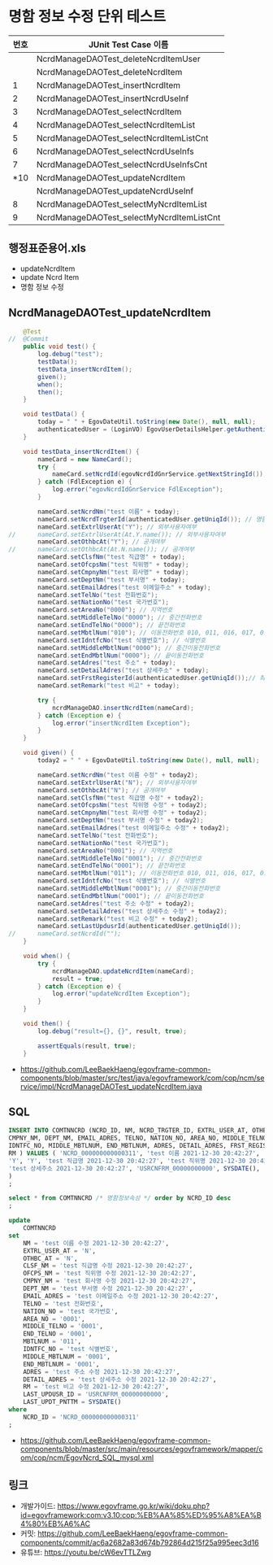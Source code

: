 # 명함 정보 수정 단위 테스트

|번호|JUnit Test Case 이름|
|-|-|
||NcrdManageDAOTest_deleteNcrdItemUser|
||NcrdManageDAOTest_deleteNcrdItem|
|1|NcrdManageDAOTest_insertNcrdItem|
|2|NcrdManageDAOTest_insertNcrdUseInf|
|3|NcrdManageDAOTest_selectNcrdItem|
|4|NcrdManageDAOTest_selectNcrdItemList|
|5|NcrdManageDAOTest_selectNcrdItemListCnt|
|6|NcrdManageDAOTest_selectNcrdUseInfs|
|7|NcrdManageDAOTest_selectNcrdUseInfsCnt|
|*10|NcrdManageDAOTest_updateNcrdItem|
||NcrdManageDAOTest_updateNcrdUseInf|
|8|NcrdManageDAOTest_selectMyNcrdItemList|
|9|NcrdManageDAOTest_selectMyNcrdItemListCnt|


## 행정표준용어.xls

- updateNcrdItem
- update Ncrd Item
- 명함 정보 수정

## NcrdManageDAOTest_updateNcrdItem

```java
	@Test
//	@Commit
	public void test() {
		log.debug("test");
		testData();
		testData_insertNcrdItem();
		given();
		when();
		then();
	}

	void testData() {
		today = " " + EgovDateUtil.toString(new Date(), null, null);
		authenticatedUser = (LoginVO) EgovUserDetailsHelper.getAuthenticatedUser();
	}

	void testData_insertNcrdItem() {
		nameCard = new NameCard();
		try {
			nameCard.setNcrdId(egovNcrdIdGnrService.getNextStringId());
		} catch (FdlException e) {
			log.error("egovNcrdIdGnrService FdlException");
		}

		nameCard.setNcrdNm("test 이름" + today);
		nameCard.setNcrdTrgterId(authenticatedUser.getUniqId()); // 명함대상자ID
		nameCard.setExtrlUserAt("Y"); // 외부사용자여부
//		nameCard.setExtrlUserAt(At.Y.name()); // 외부사용자여부
		nameCard.setOthbcAt("Y"); // 공개여부
//		nameCard.setOthbcAt(At.N.name()); // 공개여부
		nameCard.setClsfNm("test 직급명" + today);
		nameCard.setOfcpsNm("test 직위명" + today);
		nameCard.setCmpnyNm("test 회사명" + today);
		nameCard.setDeptNm("test 부서명" + today);
		nameCard.setEmailAdres("test 이메일주소" + today);
		nameCard.setTelNo("test 전화번호");
		nameCard.setNationNo("test 국가번호");
		nameCard.setAreaNo("0000"); // 지역번호
		nameCard.setMiddleTelNo("0000"); // 중간전화번호
		nameCard.setEndTelNo("0000"); // 끝전화번호
		nameCard.setMbtlNum("010"); // 이동전화번호 010, 011, 016, 017, 018, 019
		nameCard.setIdntfcNo("test 식별번호"); // 식별번호
		nameCard.setMiddleMbtlNum("0000"); // 중간이동전화번호
		nameCard.setEndMbtlNum("0000"); // 끝이동전화번호
		nameCard.setAdres("test 주소" + today);
		nameCard.setDetailAdres("test 상세주소" + today);
		nameCard.setFrstRegisterId(authenticatedUser.getUniqId());// 최초등록자ID
		nameCard.setRemark("test 비고" + today);

		try {
			ncrdManageDAO.insertNcrdItem(nameCard);
		} catch (Exception e) {
			log.error("insertNcrdItem Exception");
		}
	}

	void given() {
		today2 = " " + EgovDateUtil.toString(new Date(), null, null);

		nameCard.setNcrdNm("test 이름 수정" + today2);
		nameCard.setExtrlUserAt("N"); // 외부사용자여부
		nameCard.setOthbcAt("N"); // 공개여부
		nameCard.setClsfNm("test 직급명 수정" + today2);
		nameCard.setOfcpsNm("test 직위명 수정" + today2);
		nameCard.setCmpnyNm("test 회사명 수정" + today2);
		nameCard.setDeptNm("test 부서명 수정" + today2);
		nameCard.setEmailAdres("test 이메일주소 수정" + today2);
		nameCard.setTelNo("test 전화번호");
		nameCard.setNationNo("test 국가번호");
		nameCard.setAreaNo("0001"); // 지역번호
		nameCard.setMiddleTelNo("0001"); // 중간전화번호
		nameCard.setEndTelNo("0001"); // 끝전화번호
		nameCard.setMbtlNum("011"); // 이동전화번호 010, 011, 016, 017, 018, 019
		nameCard.setIdntfcNo("test 식별번호"); // 식별번호
		nameCard.setMiddleMbtlNum("0001"); // 중간이동전화번호
		nameCard.setEndMbtlNum("0001"); // 끝이동전화번호
		nameCard.setAdres("test 주소 수정" + today2);
		nameCard.setDetailAdres("test 상세주소 수정" + today2);
		nameCard.setRemark("test 비고 수정" + today2);
		nameCard.setLastUpdusrId(authenticatedUser.getUniqId());
//		nameCard.setNcrdId("");
	}

	void when() {
		try {
			ncrdManageDAO.updateNcrdItem(nameCard);
			result = true;
		} catch (Exception e) {
			log.error("updateNcrdItem Exception");
		}
	}

	void then() {
		log.debug("result={}, {}", result, true);

		assertEquals(result, true);
	}
```

- https://github.com/LeeBaekHaeng/egovframe-common-components/blob/master/src/test/java/egovframework/com/cop/ncm/service/impl/NcrdManageDAOTest_updateNcrdItem.java

## SQL

```sql
INSERT INTO COMTNNCRD (NCRD_ID, NM, NCRD_TRGTER_ID, EXTRL_USER_AT, OTHBC_AT, CLSF_NM, OFCPS_NM, 
CMPNY_NM, DEPT_NM, EMAIL_ADRES, TELNO, NATION_NO, AREA_NO, MIDDLE_TELNO, END_TELNO, MBTLNUM, 
IDNTFC_NO, MIDDLE_MBTLNUM, END_MBTLNUM, ADRES, DETAIL_ADRES, FRST_REGISTER_ID, FRST_REGIST_PNTTM, 
RM ) VALUES ( 'NCRD_000000000000311', 'test 이름 2021-12-30 20:42:27', 'USRCNFRM_00000000000', 
'Y', 'Y', 'test 직급명 2021-12-30 20:42:27', 'test 직위명 2021-12-30 20:42:27', 'test 회사명 2021-12-30 20:42:27', 'test 부서명 2021-12-30 20:42:27', 'test 이메일주소 2021-12-30 20:42:27', 'test 전화번호', 'test 국가번호', '0000', '0000', '0000', '010', 'test 식별번호', '0000', '0000', 'test 주소 2021-12-30 20:42:27', 
'test 상세주소 2021-12-30 20:42:27', 'USRCNFRM_00000000000', SYSDATE(), 'test 비고 2021-12-30 20:42:27' 
)
;

select * from COMTNNCRD /* 명함정보속성 */ order by NCRD_ID desc
;

update
    COMTNNCRD
set
    NM = 'test 이름 수정 2021-12-30 20:42:27',
    EXTRL_USER_AT = 'N',
    OTHBC_AT = 'N',
    CLSF_NM = 'test 직급명 수정 2021-12-30 20:42:27',
    OFCPS_NM = 'test 직위명 수정 2021-12-30 20:42:27',
    CMPNY_NM = 'test 회사명 수정 2021-12-30 20:42:27',
    DEPT_NM = 'test 부서명 수정 2021-12-30 20:42:27',
    EMAIL_ADRES = 'test 이메일주소 수정 2021-12-30 20:42:27',
    TELNO = 'test 전화번호',
    NATION_NO = 'test 국가번호',
    AREA_NO = '0001',
    MIDDLE_TELNO = '0001',
    END_TELNO = '0001',
    MBTLNUM = '011',
    IDNTFC_NO = 'test 식별번호',
    MIDDLE_MBTLNUM = '0001',
    END_MBTLNUM = '0001',
    ADRES = 'test 주소 수정 2021-12-30 20:42:27',
    DETAIL_ADRES = 'test 상세주소 수정 2021-12-30 20:42:27',
    RM = 'test 비고 수정 2021-12-30 20:42:27',
    LAST_UPDUSR_ID = 'USRCNFRM_00000000000',
    LAST_UPDT_PNTTM = SYSDATE()
where
    NCRD_ID = 'NCRD_000000000000311'
;
```

- https://github.com/LeeBaekHaeng/egovframe-common-components/blob/master/src/main/resources/egovframework/mapper/com/cop/ncm/EgovNcrd_SQL_mysql.xml

## 링크

- 개발가이드: https://www.egovframe.go.kr/wiki/doku.php?id=egovframework:com:v3.10:cop:%EB%AA%85%ED%95%A8%EA%B4%80%EB%A6%AC
- 커밋: https://github.com/LeeBaekHaeng/egovframe-common-components/commit/ac6a2682a83d674b792864d215f25a995eec3d16
- 유튜브: https://youtu.be/cW6evTTLZwg
